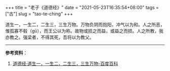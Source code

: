 +++
title = "老子《道德经》"
date = "2021-05-23T16:35:54+08:00"
tags = ["古"]
slug = "tao-te-ching"
+++

道生一，一生二，二生三，三生万物。万物负阴而抱阳，冲气以为和。人之所恶，惟孤寡不毂（gū），而王公以为称。故物或损之而益，或益之而损。人之所教，我亦教之。强梁者，不得其死，吾将以为教父。

---

**参考资料**：

1. [道德经·道生一，一生二，二生三，三生万物-百度百科](https://baike.baidu.com/item/%E9%81%93%E5%BE%B7%E7%BB%8F%C2%B7%E9%81%93%E7%94%9F%E4%B8%80%EF%BC%8C%E4%B8%80%E7%94%9F%E4%BA%8C%EF%BC%8C%E4%BA%8C%E7%94%9F%E4%B8%89%EF%BC%8C%E4%B8%89%E7%94%9F%E4%B8%87%E7%89%A9)
